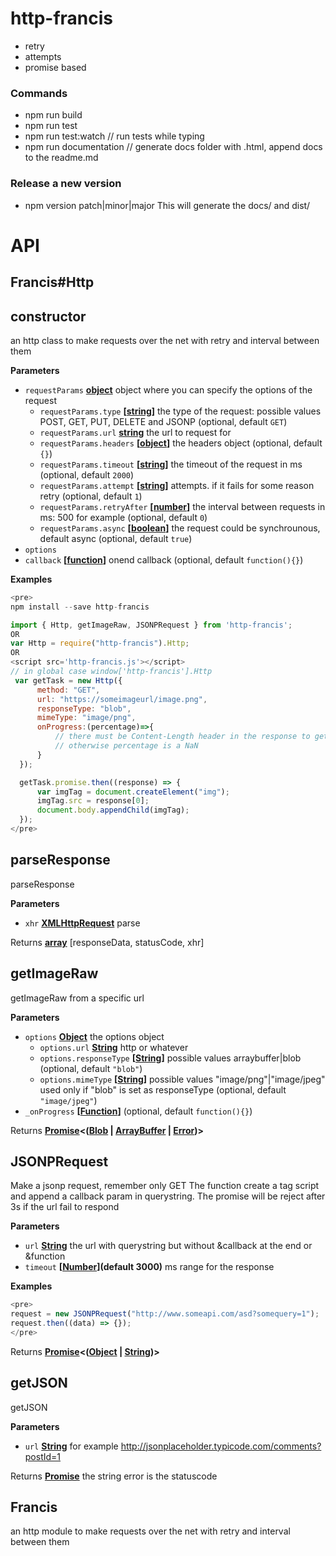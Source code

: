 # http-francis

-   retry
-   attempts
-   promise based

### Commands

-   npm run build
-   npm run test
-   npm run test:watch    // run tests while typing
-   npm run documentation // generate docs folder with .html, append docs to the readme.md

### Release a new version

-   npm version patch|minor|major
    This will generate the docs/<version> and dist/

# API

## Francis#Http

## constructor

an http class to make requests over the net with retry and interval between them

**Parameters**

-   `requestParams` **[object](https://developer.mozilla.org/en-US/docs/Web/JavaScript/Reference/Global_Objects/Object)** object where you can specify the options of the request
    -   `requestParams.type` **\[[string](https://developer.mozilla.org/en-US/docs/Web/JavaScript/Reference/Global_Objects/String)]** the type of the request: possible values POST, GET, PUT, DELETE and JSONP (optional, default `GET`)
    -   `requestParams.url` **[string](https://developer.mozilla.org/en-US/docs/Web/JavaScript/Reference/Global_Objects/String)** the url to request for
    -   `requestParams.headers` **\[[object](https://developer.mozilla.org/en-US/docs/Web/JavaScript/Reference/Global_Objects/Object)]** the headers object (optional, default `{}`)
    -   `requestParams.timeout` **\[[string](https://developer.mozilla.org/en-US/docs/Web/JavaScript/Reference/Global_Objects/String)]** the timeout of the request in ms (optional, default `2000`)
    -   `requestParams.attempt` **\[[string](https://developer.mozilla.org/en-US/docs/Web/JavaScript/Reference/Global_Objects/String)]** attempts. if it fails for some reason retry (optional, default `1`)
    -   `requestParams.retryAfter` **\[[number](https://developer.mozilla.org/en-US/docs/Web/JavaScript/Reference/Global_Objects/Number)]** the interval between requests in ms: 500 for example (optional, default `0`)
    -   `requestParams.async` **\[[boolean](https://developer.mozilla.org/en-US/docs/Web/JavaScript/Reference/Global_Objects/Boolean)]** the request could be synchrounous, default async (optional, default `true`)
-   `options`  
-   `callback` **\[[function](https://developer.mozilla.org/en-US/docs/Web/JavaScript/Reference/Statements/function)]** onend callback (optional, default `function(){}`)

**Examples**

```javascript
<pre>
npm install --save http-francis

import { Http, getImageRaw, JSONPRequest } from 'http-francis';
OR
var Http = require("http-francis").Http;
OR
<script src='http-francis.js'></script> 
// in global case window['http-francis'].Http
 var getTask = new Http({
      method: "GET",
      url: "https://someimageurl/image.png",
      responseType: "blob",
      mimeType: "image/png",
      onProgress:(percentage)=>{ 
          // there must be Content-Length header in the response to get the right percentage
          // otherwise percentage is a NaN
      }
  });

  getTask.promise.then((response) => { 
      var imgTag = document.createElement("img");
      imgTag.src = response[0];
      document.body.appendChild(imgTag);       
  });
</pre>
```

## parseResponse

parseResponse

**Parameters**

-   `xhr` **[XMLHttpRequest](https://developer.mozilla.org/en-US/docs/Web/API/XMLHttpRequest)** parse

Returns **[array](https://developer.mozilla.org/en-US/docs/Web/JavaScript/Reference/Global_Objects/Array)** [responseData, statusCode, xhr]

## getImageRaw

getImageRaw from a specific url

**Parameters**

-   `options` **[Object](https://developer.mozilla.org/en-US/docs/Web/JavaScript/Reference/Global_Objects/Object)** the options object
    -   `options.url` **[String](https://developer.mozilla.org/en-US/docs/Web/JavaScript/Reference/Global_Objects/String)** http or whatever
    -   `options.responseType` **\[[String](https://developer.mozilla.org/en-US/docs/Web/JavaScript/Reference/Global_Objects/String)]** possible values arraybuffer|blob (optional, default `"blob"`)
    -   `options.mimeType` **\[[String](https://developer.mozilla.org/en-US/docs/Web/JavaScript/Reference/Global_Objects/String)]** possible values "image/png"|"image/jpeg" used only if "blob" is set as responseType (optional, default `"image/jpeg"`)
-   `_onProgress` **\[[Function](https://developer.mozilla.org/en-US/docs/Web/JavaScript/Reference/Statements/function)]**  (optional, default `function(){}`)

Returns **[Promise](https://developer.mozilla.org/en-US/docs/Web/JavaScript/Reference/Global_Objects/Promise)&lt;([Blob](https://developer.mozilla.org/en-US/docs/Web/API/Blob) \| [ArrayBuffer](https://developer.mozilla.org/en-US/docs/Web/JavaScript/Reference/Global_Objects/ArrayBuffer) \| [Error](https://developer.mozilla.org/en-US/docs/Web/JavaScript/Reference/Global_Objects/Error))>** 

## JSONPRequest

Make a jsonp request, remember only GET
The function create a tag script and append a callback param in querystring.
The promise will be reject after 3s if the url fail to respond

**Parameters**

-   `url` **[String](https://developer.mozilla.org/en-US/docs/Web/JavaScript/Reference/Global_Objects/String)** the url with querystring but without &callback at the end or &function
-   `timeout` **\[[Number](https://developer.mozilla.org/en-US/docs/Web/JavaScript/Reference/Global_Objects/Number)](default 3000)** ms range for the response

**Examples**

```javascript
<pre>
request = new JSONPRequest("http://www.someapi.com/asd?somequery=1");
request.then((data) => {});
</pre>
```

Returns **[Promise](https://developer.mozilla.org/en-US/docs/Web/JavaScript/Reference/Global_Objects/Promise)&lt;([Object](https://developer.mozilla.org/en-US/docs/Web/JavaScript/Reference/Global_Objects/Object) \| [String](https://developer.mozilla.org/en-US/docs/Web/JavaScript/Reference/Global_Objects/String))>** 

## getJSON

getJSON

**Parameters**

-   `url` **[String](https://developer.mozilla.org/en-US/docs/Web/JavaScript/Reference/Global_Objects/String)** for example <http://jsonplaceholder.typicode.com/comments?postId=1>

Returns **[Promise](https://developer.mozilla.org/en-US/docs/Web/JavaScript/Reference/Global_Objects/Promise)** the string error is the statuscode

## Francis

an http module to make requests over the net with retry and interval between them
